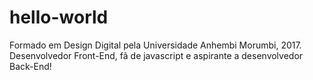 # hello-world
Formado em Design Digital pela Universidade Anhembi Morumbi, 2017.
Desenvolvedor Front-End, fã de javascript e aspirante a desenvolvedor Back-End!

